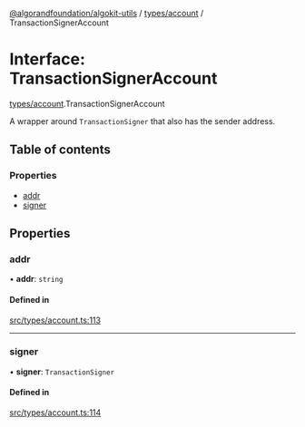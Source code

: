 [@algorandfoundation/algokit-utils](../README.md) / [types/account](../modules/types_account.md) / TransactionSignerAccount

# Interface: TransactionSignerAccount

[types/account](../modules/types_account.md).TransactionSignerAccount

A wrapper around `TransactionSigner` that also has the sender address.

## Table of contents

### Properties

- [addr](types_account.TransactionSignerAccount.md#addr)
- [signer](types_account.TransactionSignerAccount.md#signer)

## Properties

### addr

• **addr**: `string`

#### Defined in

[src/types/account.ts:113](https://github.com/joe-p/algokit-utils-ts/blob/main/src/types/account.ts#L113)

___

### signer

• **signer**: `TransactionSigner`

#### Defined in

[src/types/account.ts:114](https://github.com/joe-p/algokit-utils-ts/blob/main/src/types/account.ts#L114)
